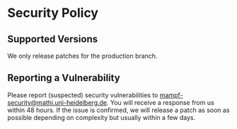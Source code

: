 # Security Policy

## Supported Versions

We only release patches for the production branch.

## Reporting a Vulnerability

Please report (suspected) security vulnerabilities to
mampf-security@mathi.uni-heidelberg.de. You will receive a response from us
within 48 hours. If the issue is confirmed, we will release a patch as soon
as possible depending on complexity but usually within a few days.
